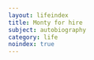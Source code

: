 ```yaml
---
layout: lifeindex
title: Monty for hire
subject: autobiography
category: life
noindex: true
---
```

